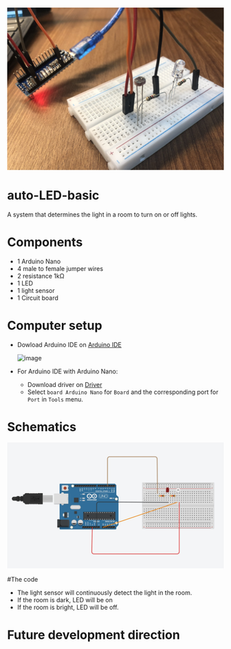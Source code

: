 <p align="center">
  <img src="https://github.com/Puda14/auto-LED-basic/blob/main/schematics/Schematics.jpg" />
</p>

# auto-LED-basic

A system that determines the light in a room to turn on or off lights. 

# Components

- 1 Arduino Nano
- 4 male to female jumper wires
- 2 resistance 1kΩ
- 1 LED
- 1 light sensor
- 1 Circuit board

# Computer setup

- Dowload Arduino IDE on [Arduino IDE](https://www.arduino.cc/en/software)

    ![image](https://user-images.githubusercontent.com/86721208/171421580-ddb0f377-652e-415c-a952-377a8b33848d.png)
- For Arduino IDE with Arduino Nano:
  - Download driver on [Driver](https://resources.stdio.vn/content/article/5ef62159c3c65d69bbced897/resources/res-1597034626-1597034626406.zip) 
  - Select `board Arduino Nano` for `Board` and the corresponding port for `Port` in `Tools` menu.

# Schematics

<p align="center">
  <img src="https://github.com/Puda14/auto-LED-basic/blob/main/schematics/Schematics.png" />
</p>

#The code

- The light sensor will continuously detect the light in the room.
 - If the room is dark, LED will be on
 - If the room is bright, LED will be off.

# Future development direction

